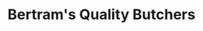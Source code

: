 ---
title: "Bertram's Quality Butchers"
url: /kirriemuir/bertrams-quality-butchers/
shop: butcher
---